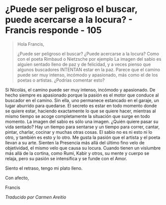# ¿Puede ser peligroso el buscar, puede acercarse a la locura? - Francis responde - 105

>Hola Francis,
>
>¿Puede ser peligroso el buscar? ¿Puede acercarse a la locura? Como con el poeta Rimbaud o Nietzsche por ejemplo La imagen del sabio es alguien sentado lleno de paz y de felicidad, y a veces pienso que algunos buscadores INTENTAN estar en la paz. Parece que el camino puede ser muy intenso, incómodo y apasionado, más como el de los poetas o artistas. ¿Podrías comentar esto?

Sí Nicolás, el camino puede ser muy intenso, incómodo y apasionado. De hecho siempre es apasionado porque la pasión es el motor que conduce al buscador en el camino. Sin ella, uno permanece estancado en el garaje, un lugar aburrido para quedarse. El secreto es estar en todo momento donde se quiere estar, haciendo exactamente lo que se quiere hacer, mientras al mismo tiempo se acoge completamente la situación que surge en todo momento. La imagen del sabio es sólo una imagen. ¿Quién quiere pasar su vida sentado? Hay un tiempo para sentarse y un tiempo para correr, cantar, pintar, charlar, cocinar y muchas otras cosas. El sabio no es ni esto ni lo otro, y también es esto y lo otro. Me gusta la pasión que el artista y el poeta llevan a su arte. Sienten la Presencia más allá del último fino velo de objetividad, el mismo velo que causa su locura. Cuando tienen un vislumbre más allá de la cortina, como Rumi, Kabir y otros, su mente y cuerpo se relaja, pero su pasión se intensifica y se funde con el Amor.

Siento el retraso, tengo mi plato lleno.

Con afecto,

Francis

_Traducido por Carmen Areitio_